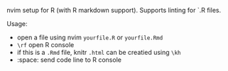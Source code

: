 nvim setup for R (with R markdown support). Supports linting for `.R files.

Usage:
- open a file using nvim `yourfile.R` or `yourfile.Rmd` 
- `\rf` open R console
- if this is a `.Rmd` file, knitr `.html` can be creatied using `\kh`
- :space: send code line to R console
